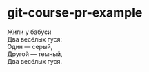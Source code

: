 # git-course-pr-example

Жили у бабуси  
Два весёлых гуся:  
Один — серый,  
Другой — темный,  
Два весёлых гуся.  
